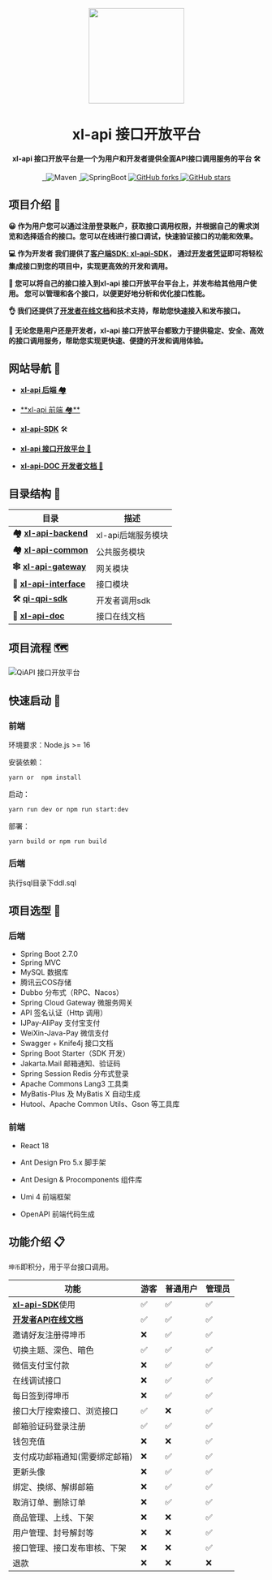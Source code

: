 <p align="center">
    <img src=http://110.41.132.124:9000/public/KgKkdTOM-WX20230508-175957%402x.png width=188/>
</p>
<h1 align="center">xl-api 接口开放平台</h1>
<p align="center"><strong>xl-api 接口开放平台是一个为用户和开发者提供全面API接口调用服务的平台 🛠</strong></p>
<div align="center">
<a target="_blank" href="https://github.com/1577648502/xl-api-backend">
    <img alt="" src="https://github.com/1577648502/xl-api-backend/badge/star.svg?theme=gvp"/>
</a>
<a target="_blank" href="https://github.com/1577648502/xl-api-backend">
    <img alt="" src="https://img.shields.io/github/stars/1577648502/xl-api.svg?style=social&label=Stars"/>
</a>
    <img alt="Maven" src="https://raster.shields.io/badge/Maven-3.8.1-red.svg"/>
<a target="_blank" href="https://www.oracle.com/technetwork/java/javase/downloads/index.html">
        <img alt="" src="https://img.shields.io/badge/JDK-1.8+-green.svg"/>
</a>
    <img alt="SpringBoot" src="https://raster.shields.io/badge/SpringBoot-2.7+-green.svg"/>
<a href="https://github.com/1577648502/xl-api-backend" target="_blank">
    <img src='https://img.shields.io/github/forks/1577648502/xl-api-backend' alt='GitHub forks' class="no-zoom">
</a>
<a href="https://github.com/1577648502/xl-api-backend" target="_blank"><img src='https://img.shields.io/github/stars/1577648502/xl-api-backend' alt='GitHub stars' class="no-zoom">
</a>
</div>

## 项目介绍 🙋



**😀 作为用户您可以通过注册登录账户，获取接口调用权限，并根据自己的需求浏览和选择适合的接口。您可以在线进行接口调试，快速验证接口的功能和效果。** 

**💻 作为开发者 我们提供了[客户端SDK: xl-api-SDK](https://github.com/1577648502/xl-api-sdk)， 通过[开发者凭证](http://110.41.132.124:88account/center)即可将轻松集成接口到您的项目中，实现更高效的开发和调用。** 

**🤝 您可以将自己的接口接入到xl-api 接口开放平台平台上，并发布给其他用户使用。 您可以管理和各个接口，以便更好地分析和优化接口性能。** 

**👌 我们还提供了[开发者在线文档](http://110.41.132.124:89)和技术支持，帮助您快速接入和发布接口。**

 **🏁 无论您是用户还是开发者，xl-api 接口开放平台都致力于提供稳定、安全、高效的接口调用服务，帮助您实现更快速、便捷的开发和调用体验。**

## 网站导航 🧭

- [**xl-api 后端 🏘️**](https://github.com/1577648502/xl-api-backend)
- [**xl-api 前端 🏘**️](https://github.com/1577648502/xl-api-frontend)

-  **[xl-api-SDK](https://github.com/1577648502/xl-api-sdk)** 🛠

-  **[xl-api 接口开放平台 🔗](http://110.41.132.124:88)**

-  **[xl-api-DOC 开发者文档 📖](http://110.41.132.124:89)**


## 目录结构 📑


| 目录                                                     | 描述               |
|--------------------------------------------------------| ------------------ |
| **🏘️ [xl-api-backend](./xl-api-backend)**             | xl-api后端服务模块 |
| **🏘️ [xl-api-common](./xl-api-common)**               | 公共服务模块       |
| **🕸️ [xl-api-gateway](./xl-api-gateway)**             | 网关模块           |
| **🔗 [xl-api-interface](./xl-api-interface)**          | 接口模块           |
| **🛠 [qi-qpi-sdk](https://github.com/1577648502/xl-api-sdk)** | 开发者调用sdk      |
| **📘 [xl-api-doc](http://110.41.132.124:89)**            | 接口在线文档       |

## 项目流程 🗺️

![QiAPI 接口开放平台](http://110.41.132.124:9000/public/mk5T6a6z-QiAPI%2520%25E6%258E%25A5%25E5%258F%25A3%25E5%25BC%2580%25E6%2594%25BE%25E5%25B9%25B3%25E5%258F%25B0.png)

## 快速启动 🚀

### 前端

环境要求：Node.js >= 16

安装依赖：

```bash
yarn or  npm install
```

启动：

```bash
yarn run dev or npm run start:dev
```

部署：

```bash
yarn build or npm run build
```

### 后端

执行sql目录下ddl.sql

## 项目选型 🎯

### **后端**

- Spring Boot 2.7.0
- Spring MVC
- MySQL 数据库
- 腾讯云COS存储
- Dubbo 分布式（RPC、Nacos）
- Spring Cloud Gateway 微服务网关
- API 签名认证（Http 调用）
- IJPay-AliPay  支付宝支付
- WeiXin-Java-Pay  微信支付
- Swagger + Knife4j 接口文档
- Spring Boot Starter（SDK 开发）
- Jakarta.Mail 邮箱通知、验证码
- Spring Session Redis 分布式登录
- Apache Commons Lang3 工具类
- MyBatis-Plus 及 MyBatis X 自动生成
- Hutool、Apache Common Utils、Gson 等工具库

### 前端

- React 18

- Ant Design Pro 5.x 脚手架

- Ant Design & Procomponents 组件库

- Umi 4 前端框架

- OpenAPI 前端代码生成

  

## 功能介绍 📋

`坤币`即积分，用于平台接口调用。

| **功能**                                                       | 游客 | **普通用户** | **管理员** |
|--------------------------------------------------------------|--------------|-----|-----|
| [**xl-api-SDK**](https://github.com/1577648502/xl-api-sdk)使用 | ✅ | ✅ |     ✅      |
| **[开发者API在线文档](http://110.41.132.124:89)**                   | ✅ | ✅ |     ✅      |
| 邀请好友注册得坤币                                                    | ❌ | ✅ |     ✅      |
| 切换主题、深色、暗色                                                   | ✅ | ✅ | ✅ |
| 微信支付宝付款                                                      | ❌ | ✅ | ✅ |
| 在线调试接口                                                       | ❌ | ✅ | ✅ |
| 每日签到得坤币                                                      | ❌ | ✅ | ✅ |
| 接口大厅搜索接口、浏览接口                                                | ✅ | ❌ | ✅ |
| 邮箱验证码登录注册                                                    | ✅ | ✅ | ✅ |
| 钱包充值                                                         | ❌ | ❌ | ✅ |
| 支付成功邮箱通知(需要绑定邮箱)                                             | ❌ | ✅ | ✅ |
| 更新头像                                                         | ❌ | ✅ | ✅ |
| 绑定、换绑、解绑邮箱                                                   | ❌ | ✅ | ✅ |
| 取消订单、删除订单                                                    | ❌ | ✅ | ✅ |
| 商品管理、上线、下架                                                   | ❌ | ❌ |✅|
| 用户管理、封号解封等                                                   | ❌ | ❌ | ✅ |
| 接口管理、接口发布审核、下架                                               | ❌ | ❌ | ✅ |
| 退款                                                           | ❌ | ❌| ❌ |

[//]: # (## 功能展示 ✨)

[//]: # ()
[//]: # (### 首页)

[//]: # ()
[//]: # (![index]&#40;https://img.qimuu.icu/typory/index.png&#41;)

[//]: # ()
[//]: # (### 接口广场)

[//]: # ()
[//]: # (![interfaceSquare]&#40;https://img.qimuu.icu/typory/interfaceSquare.png&#41;)

[//]: # ()
[//]: # (### 开发者在线文档)

[//]: # ()
[//]: # (![api]&#40;https://img.qimuu.icu/typory/api.png&#41;)

[//]: # ()
[//]: # (![api2]&#40;https://img.qimuu.icu/typory/api2.png&#41;)

[//]: # ()
[//]: # (### 接口描述)

[//]: # ()
[//]: # (#### **在线API**)

[//]: # ()
[//]: # (![interfaceinfo-api]&#40;https://img.qimuu.icu/typory/interfaceinfo-api.png&#41;)

[//]: # ()
[//]: # (#### 在线调试工具![interfaceinfo-tools]&#40;https://img.qimuu.icu/typory/interfaceinfo-tools.png&#41;)

[//]: # ()
[//]: # (#### **错误码参考**![interfaceinfo-errorcode]&#40;https://img.qimuu.icu/typory/interfaceinfo-errorcode.png&#41;)

[//]: # ()
[//]: # (#### **接口调用代码示例**![interfaceinfo-sampleCode]&#40;https://img.qimuu.icu/typory/interfaceinfo-sampleCode.png&#41;)

[//]: # ()
[//]: # (### 管理页)

[//]: # ()
[//]: # (#### 用户管理)

[//]: # ()
[//]: # (![admin-userManagement]&#40;https://img.qimuu.icu/typory/admin-userManagement.png&#41;)

[//]: # ()
[//]: # (#### 商品管理![admin-productManagement]&#40;https://img.qimuu.icu/typory/admin-productManagement.png&#41;)

[//]: # ()
[//]: # (#### 接口管理![admin-interfaceManagement]&#40;https://img.qimuu.icu/typory/admin-interfaceManagement.png&#41;)

[//]: # ()
[//]: # (#### 动态更新请求响应参数![dynamicRequestParameters]&#40;https://img.qimuu.icu/typory/dynamicRequestParameters.png&#41;)

[//]: # ()
[//]: # ()
[//]: # (### 积分商城)

[//]: # ()
[//]: # (![pointPurchase]&#40;https://img.qimuu.icu/typory/pointPurchase.png&#41;)

[//]: # ()
[//]: # (### 订单支付![pay]&#40;https://img.qimuu.icu/typory/pay.png&#41;)

[//]: # ()
[//]: # (### 个人信息)

[//]: # ()
[//]: # (#### 信息展示)

[//]: # ()
[//]: # (![userinfo]&#40;https://img.qimuu.icu/typory/userinfo.png&#41;)

[//]: # ()
[//]: # (#### 每日签到)

[//]: # ()
[//]: # (##### 签到成功![successfullySignedIn]&#40;https://img.qimuu.icu/typory/successfullySignedIn.png&#41;)

[//]: # ()
[//]: # (##### 签到失败![errorfullySignedIn]&#40;https://img.qimuu.icu/typory/errorfullySignedIn.png&#41;)

[//]: # ()
[//]: # (### 好友邀请)

[//]: # ()
[//]: # (#### **发送邀请**![Invitefriends]&#40;https://img.qimuu.icu/typory/Invitefriends.png&#41;)

[//]: # ()
[//]: # (#### **接收邀请**![registerThroughInvitationCode]&#40;https://img.qimuu.icu/typory/registerThroughInvitationCode.png&#41;)

[//]: # ()
[//]: # (### 登录/注册![login]&#40;https://img.qimuu.icu/typory/login.png&#41;)

[//]: # ()
[//]: # (![register]&#40;https://img.qimuu.icu/typory/register.png&#41;)

[//]: # ()
[//]: # (### 订单管理)

[//]: # ()
[//]: # (- **我的订单**![orderinfo]&#40;https://img.qimuu.icu/typory/orderinfo.png&#41;)

[//]: # ()
[//]: # (- **详细订单**![orderDetails]&#40;https://img.qimuu.icu/typory/orderDetails.png&#41;)

[//]: # (### 主题切换)

[//]: # ()
[//]: # (#### 深色主题![darkTheme]&#40;https://img.qimuu.icu/typory/darkTheme.png&#41;)

[//]: # ()
[//]: # (#### 浅色主题![index]&#40;https://img.qimuu.icu/typory/index.png&#41;)
